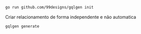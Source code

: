 ``` bash
go run github.com/99designs/gqlgen init
```

Criar relacionamento de forma independente e não automatica
``` bash
gqlgen generate
```